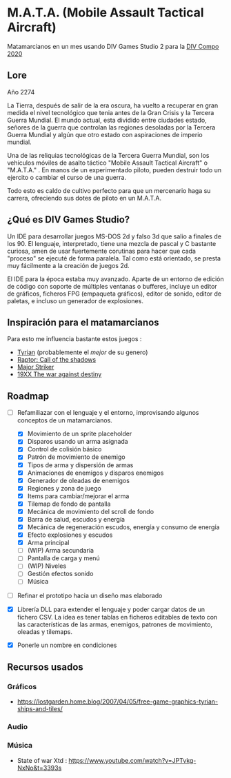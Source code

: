 M.A.T.A. (Mobile Assault Tactical Aircraft)
==========================================

Matamarcianos en un mes usando DIV Games Studio 2 para la [DIV Compo 2020](https://divcompo.now.sh/)

## Lore

Año 2274

La Tierra, después de salir de la era oscura, ha vuelto a recuperar en gran
medida el nivel tecnológico que tenia antes de la Gran Crisis y la Tercera
Guerra Mundial. El mundo actual, esta dividido entre ciudades estado, señores de
la guerra que controlan las regiones desoladas por la Tercera Guerra Mundial y
algún que otro estado con aspiraciones de imperio mundial.

Una de las reliquias tecnológicas de la Tercera Guerra Mundial, son los
vehículos móviles de asalto táctico "Mobile Assault Tactical Aircraft" o
"M.A.T.A." . En manos de un experimentado piloto, pueden destruir todo un
ejercito o cambiar el curso de una guerra.

Todo esto es caldo de cultivo perfecto para que un mercenario haga su carrera,
ofreciendo sus dotes de piloto en un M.A.T.A.



## ¿Qué es DIV Games Studio?

Un IDE para desarrollar juegos MS-DOS 2d y falso 3d que salio a finales de los 90.
El lenguaje, interpretado, tiene una mezcla de pascal y C bastante curiosa, amen de usar
fuertemente corutinas para hacer que cada "proceso" se ejecuté de forma paralela.
Tal como está orientado, se presta muy fácilmente a la creación de juegos 2d.

El IDE para la época estaba muy avanzado. Aparte de un entorno de edición de
código con soporte de múltiples ventanas o bufferes, incluye un editor de
gráficos, ficheros FPG (empaqueta gráficos), editor de sonido, editor de
paletas, e incluso un generador de explosiones.

## Inspiración para el matamarcianos

Para esto me influencia bastante estos juegos :

* [Tyrian](http://shorturl.at/mqS79) (probablemente el *mejor* de su genero)
* [Raptor: Call of the shadows](https://es.wikipedia.org/wiki/Raptor:_Call_of_the_Shadows<Paste>)
* [Major Striker](https://es.wikipedia.org/wiki/William_Stryker)
* [19XX The war against destiny](https://en.wikipedia.org/wiki/19XX:_The_War_Against_Destiny)

## Roadmap

- [ ] Refamiliazar con el lenguaje y el entorno, improvisando algunos conceptos
    de un matamarcianos.
    - [x] Movimiento de un sprite placeholder
    - [x] Disparos usando un arma asignada
    - [x] Control de colisión básico
    - [x] Patrón de movimiento de enemigo
    - [x] Tipos de arma y dispersión de armas
    - [x] Animaciones de enemigos y disparos enemigos
    - [x] Generador de oleadas de enemigos
    - [x] Regiones y zona de juego
    - [x] Items para cambiar/mejorar el arma
    - [x] Tilemap de fondo de pantalla
    - [x] Mecánica de movimiento del scroll de fondo
    - [x] Barra de salud, escudos y energía
    - [x] Mecánica de regeneración escudos, energía y consumo de energía
    - [x] Efecto explosiones y escudos
    - [x] Arma principal
    - [ ] (WIP) Arma secundaria
    - [ ] Pantalla de carga y menú
    - [ ] (WIP) Niveles
    - [ ] Gestión efectos sonido
    - [ ] Música
- [ ] Refinar el prototipo hacia un diseño mas elaborado
- [x] Librería DLL para extender el lenguaje y poder cargar datos de un fichero
    CSV. La idea es tener tablas en ficheros editables de texto con las
    características de las armas, enemigos, patrones de movimiento, oleadas y
    tilemaps.
- [x] Ponerle un nombre en condiciones


## Recursos usados

### Gráficos

- https://lostgarden.home.blog/2007/04/05/free-game-graphics-tyrian-ships-and-tiles/

### Audio

### Música

- State of war Xtd : https://www.youtube.com/watch?v=JPTvkg-NxNo&t=3393s

